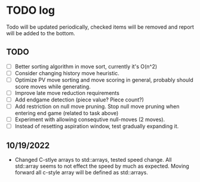 # TODO log

Todo will be updated periodically, checked items will be removed and report will be added to the bottom.
## TODO
- [ ] Better sorting algorithm in move sort, currently it's O(n^2)
- [ ] Consider changing history move heuristic.
- [ ] Optimize PV move sorting and move scoring in general, probably should score moves while generating. 
- [ ] Improve late move reduction requirements
- [ ] Add endgame detection (piece value? Piece count?)
- [ ] Add restriction on null move pruning. Stop null move pruning when entering end game (related to task above)
- [ ] Experiment with allowing consequtive null-moves (2 moves).
- [ ] Instead of resetting aspiration window, test gradually expanding it. 

## 10/19/2022
- Changed C-stlye arrays to std::arrays, tested speed change. All std::array seems to not effect the speed by much as expected. Moving forward all c-style array will be defined as std::arrays. 
